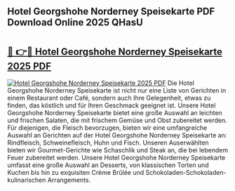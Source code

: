 ## Hotel Georgshohe Norderney Speisekarte PDF Download Online 2025 QHasU

# <h2><a href="http://gc6jemj.nevu.top/?p=Hotel+Georgshohe+Norderney+Speisekarte">🔗 👉🔴 Hotel Georgshohe Norderney Speisekarte 2025 PDF</a></h2>

[![Hotel Georgshohe Norderney Speisekarte 2025 PDF](https://i.imgur.com/dBaPXMq.png)](http://gc6jemj.nevu.top/?p=Hotel+Georgshohe+Norderney+Speisekarte)
Die Hotel Georgshohe Norderney Speisekarte ist nicht nur eine Liste von Gerichten in einem Restaurant oder Café, sondern auch Ihre Gelegenheit, etwas zu finden, das köstlich und für Ihren Geschmack geeignet ist. Unsere Hotel Georgshohe Norderney Speisekarte bietet eine große Auswahl an leichten und frischen Salaten, die mit frischem Gemüse und Obst zubereitet werden. Für diejenigen, die Fleisch bevorzugen, bieten wir eine umfangreiche Auswahl an Gerichten auf der Hotel Georgshohe Norderney Speisekarte an: Rindfleisch, Schweinefleisch, Huhn und Fisch. Unseren Auserwählten bieten wir Gourmet-Gerichte wie Schaschlik und Steak an, die bei lebendem Feuer zubereitet werden. Unsere Hotel Georgshohe Norderney Speisekarte umfasst eine große Auswahl an Desserts, von klassischen Torten und Kuchen bis hin zu exquisiten Crème Brûlée und Schokoladen-Schokoladen-kulinarischen Arrangements.
